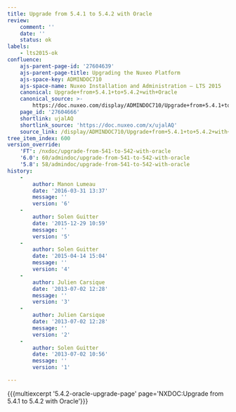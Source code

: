 ```yaml
---
title: Upgrade from 5.4.1 to 5.4.2 with Oracle
review:
    comment: ''
    date: ''
    status: ok
labels:
    - lts2015-ok
confluence:
    ajs-parent-page-id: '27604639'
    ajs-parent-page-title: Upgrading the Nuxeo Platform
    ajs-space-key: ADMINDOC710
    ajs-space-name: Nuxeo Installation and Administration — LTS 2015
    canonical: Upgrade+from+5.4.1+to+5.4.2+with+Oracle
    canonical_source: >-
        https://doc.nuxeo.com/display/ADMINDOC710/Upgrade+from+5.4.1+to+5.4.2+with+Oracle
    page_id: '27604666'
    shortlink: ujalAQ
    shortlink_source: 'https://doc.nuxeo.com/x/ujalAQ'
    source_link: /display/ADMINDOC710/Upgrade+from+5.4.1+to+5.4.2+with+Oracle
tree_item_index: 600
version_override:
    'FT': /nxdoc/upgrade-from-541-to-542-with-oracle
    '6.0': 60/admindoc/upgrade-from-541-to-542-with-oracle
    '5.8': 58/admindoc/upgrade-from-541-to-542-with-oracle
history:
    -
        author: Manon Lumeau
        date: '2016-03-31 13:37'
        message: ''
        version: '6'
    -
        author: Solen Guitter
        date: '2015-12-29 10:59'
        message: ''
        version: '5'
    -
        author: Solen Guitter
        date: '2015-04-14 15:04'
        message: ''
        version: '4'
    -
        author: Julien Carsique
        date: '2013-07-02 12:28'
        message: ''
        version: '3'
    -
        author: Julien Carsique
        date: '2013-07-02 12:28'
        message: ''
        version: '2'
    -
        author: Solen Guitter
        date: '2013-07-02 10:56'
        message: ''
        version: '1'

---
```

{{{multiexcerpt '5.4.2-oracle-upgrade-page' page='NXDOC:Upgrade from 5.4.1 to 5.4.2 with Oracle'}}}
